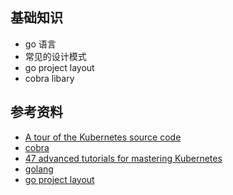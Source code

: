 ## 基础知识
* go 语言 
* 常见的设计模式
* go project layout
* cobra libary


## 参考资料
* [A tour of the Kubernetes source code](https://developer.ibm.com/components/kubernetes/articles/a-tour-of-the-kubernetes-source-code/)
* [cobra](https://github.com/spf13/cobra)
* [47 advanced tutorials for mastering Kubernetes](https://techbeacon.com/enterprise-it/47-advanced-tutorials-mastering-kubernetes)
* [golang](https://www.geeksforgeeks.org/golang/)
* [go project layout](https://github.com/golang-standards/project-layout)
